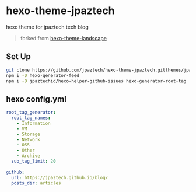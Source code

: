 # hexo-theme-jpaztech

hexo theme for jpaztech tech blog

> forked from [hexo-theme-landscape](https://github.com/hexojs/hexo-theme-landscape)

## Set Up

```sh
git clone https://github.com/jpaztech/hexo-theme-jpaztech.gitthemes/jpaztech
npm i -D hexo-generator-feed
npm i -D jpaztechid/hexo-helper-github-issues hexo-generator-root-tag
```

## hexo config.yml


```yml
root_tag_generator:
  root_tag_names:
    - Information
    - VM
    - Storage
    - Network
    - OSS
    - Other
    - Archive
  sub_tag_limit: 20
  
github:
  url: https://jpaztech.github.io/blog/
  posts_dir: articles

```
